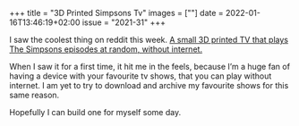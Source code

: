 +++
title       = "3D Printed Simpsons Tv"
images      = [""]
date        = 2022-01-16T13:46:19+02:00
issue       = "2021-31"
+++

I saw the coolest thing on reddit this week. [A small 3D printed TV that plays The Simpsons episodes at random, without internet.](https://www.reddit.com/r/3Dprinting/comments/p9lasb/i_designed_and_printed_a_working_simpsons_tv/)

When I saw it for a first time, it hit me in the feels, because I’m a huge fan of having a device with your favourite tv shows, that you can play without internet. I am yet to try to download and archive my favourite shows for this same reason.

Hopefully I can build one for myself some day.
